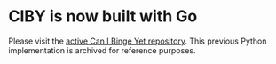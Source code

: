 <h1>CIBY is now built with Go</h1>

Please visit the [active Can I Binge Yet repository](https://github.com/mikeyclarke/can-i-binge-yet). This previous Python implementation is archived for reference purposes.
